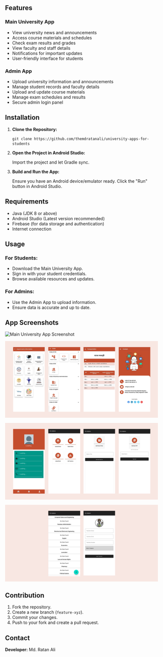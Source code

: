 <h2>Features</h2>
<h3>Main University App</h3>
<ul>
    <li>View university news and announcements</li>
    <li>Access course materials and schedules</li>
    <li>Check exam results and grades</li>
    <li>View faculty and staff details</li>
    <li>Notifications for important updates</li>
    <li>User-friendly interface for students</li>
</ul>

<h3>Admin App</h3>
<ul>
    <li>Upload university information and announcements</li>
    <li>Manage student records and faculty details</li>
    <li>Upload and update course materials</li>
    <li>Manage exam schedules and results</li>
    <li>Secure admin login panel</li>
</ul>

<h2>Installation</h2>
<ol>
    <li><strong>Clone the Repository:</strong></li>
    <pre><code>git clone https://github.com/themdratanali/university-apps-for-students</code></pre>
    <li><strong>Open the Project in Android Studio:</strong></li>
    <p>Import the project and let Gradle sync.</p>
    <li><strong>Build and Run the App:</strong></li>
    <p>Ensure you have an Android device/emulator ready. Click the "Run" button in Android Studio.</p>
</ol>

<h2>Requirements</h2>
<ul>
    <li>Java (JDK 8 or above)</li>
    <li>Android Studio (Latest version recommended)</li>
    <li>Firebase (for data storage and authentication)</li>
    <li>Internet connection</li>
</ul>

<h2>Usage</h2>
<h3>For Students:</h3>
<ul>
    <li>Download the Main University App.</li>
    <li>Sign in with your student credentials.</li>
    <li>Browse available resources and updates.</li>
</ul>

<h3>For Admins:</h3>
<ul>
    <li>Use the Admin App to upload information.</li>
    <li>Ensure data is accurate and up to date.</li>
</ul>

<h2>App Screenshots</h2>
<p><img src="app-1.png" alt="Main University App Screenshot" width="600"></p>
<p><img src="app-2.png" alt="Main University App Screenshot" width="600"></p>
<p><img src="app-3.png" alt="Main University App Screenshot" width="600"></p>
<p><img src="app-4.png" alt="Admin App Screenshot" width="600"></p>

<h2>Contribution</h2>
<ol>
    <li>Fork the repository.</li>
    <li>Create a new branch (<code>feature-xyz</code>).</li>
    <li>Commit your changes.</li>
    <li>Push to your fork and create a pull request.</li>
</ol>

<h2>Contact</h2>
<p><strong>Developer:</strong> Md. Ratan Ali</p>
